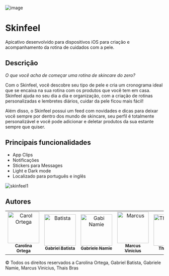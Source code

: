 
![image](https://user-images.githubusercontent.com/70045652/206057384-cedef9ef-1548-4e6a-a0f3-f553a386d77c.png)
# Skinfeel

Apicativo desenvolvido para dispositivos iOS para criação e acompanhamento da rotina de cuidados com a pele.

## Descrição
*O que você acha de começar uma rotina de skincare do zero?*

Com o Skinfeel, você descobre seu tipo de pele e cria um cronograma ideal que se encaixa na sua rotina com os produtos que você tem em casa.
Skinfeel ajuda no seu dia a dia e organização, com a criação de rotinas personalizadas e lembretes diários, cuidar da pele ficou mais fácil!

Além disso, o Skinfeel possui um feed com novidades e dicas para deixar você sempre por dentro dos mundo de skincare, seu perfil é totalmente personalizável e você pode adicionar e deletar produtos da sua estante sempre que quiser.

## Principais funcionalidades
- App Clips
- Notificações
- Stickers para Messages
- Light e Dark mode
- Localizado para português e inglês

![skinfeel1](https://user-images.githubusercontent.com/70045652/206059596-1272ed6a-f813-489a-9c5c-6e4df5925dfc.png)

## Autores
<table>
    <tr>
        <td align="center">
            <a href="https://github.com/cahhortega">
                <img src="https://user-images.githubusercontent.com/70045652/206054165-a98dba17-a400-4af6-94d7-181ae69c1f86.png" width="100px;" alt="Carol Ortega"/><br>
                <sub>
                    <b>Carolina Ortega</b>
                </sub>
            </a>
        </td>
                <td align="center">
            <a href="https://github.com/batistagc">
              <img src="https://user-images.githubusercontent.com/70045652/206059761-4e1716fc-ae9e-43b4-8f6b-61746a9f8bba.png" width="100px;" alt="Batista"/><br>
              <sub>
                  <b>Gabriel Batista</b>
              </sub>
          </a>
      </td>
        <td align="center">
            <a href="https://github.com/Gabrielenamie">
              <img src="https://user-images.githubusercontent.com/70045652/206055298-6fe30850-f180-47fc-96ea-042e99e81959.png" width="100px;" alt="Gabi Namie"/><br>
              <sub>
                  <b>Gabriele Namie</b>
              </sub>
          </a>
        </td>
      <td align="center">
            <a href="https://github.com/mviniss">
              <img src="https://user-images.githubusercontent.com/70045652/206060773-f58bcd25-15da-4d86-8dd7-ac140c4e5980.png" width="100px;" alt="Marcus"/><br>
              <sub>
                  <b>Marcus Vinicius</b>
              </sub>
          </a>
      </td>
      <td align="center">
            <a href="https://github.com/ThaisBras">
              <img src="https://user-images.githubusercontent.com/70045652/206059873-81c3c1a8-c733-4569-bfc4-981a4564a07b.png" width="100px;" alt="Thais Bras"/><br>
              <sub>
                  <b>Thais Bras</b>
              </sub>
          </a>
      </td>
    </tr>
</table>

© Todos os direitos reservados a Carolina Ortega, Gabriel Batista, Gabriele Namie, Marcus Vinicius, Thais Bras

